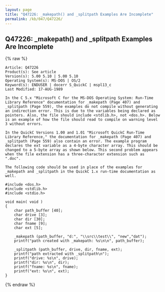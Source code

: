 ```yaml
---
layout: page
title: "Q47226: _makepath() and _splitpath Examples Are Incomplete"
permalink: /kb/047/Q47226/
---
```


## Q47226: _makepath() and _splitpath Examples Are Incomplete

{% raw %}

	Article: Q47226
	Product(s): See article
	Version(s): 5.00 5.10 | 5.00 5.10
	Operating System(s): MS-DOS | OS/2
	Keyword(s): ENDUSER | docerr S_QuickC | mspl13_c
	Last Modified: 17-AUG-1989
	
	In the C 5.x "Microsoft C for the MS-DOS Operating System: Run-Time
	Library Reference" documentation for _makepath (Page 407) and
	_splitpath (Page 559), the examples do not compile without generating
	an indirection error. This is due to the variables being declared as
	pointers. Also, the file should include <stdlib.h>, not <dos.h>. Below
	is an example of how the file should read to compile on warning level
	3 without errors.
	
	In the QuickC Versions 1.00 and 1.01 "Microsoft QuickC Run-Time
	Library Reference," the documentation for _makepath (Page 407) and
	_splitpath (Page 559) also contain an error. The example program
	declares the ext variable as a 4-byte character array. This should be
	changed to a 5-byte array as shown below. This second problem appears
	when the file extension has a three-character extension such as
	".doc".
	
	The following code should be used in place of the examples for
	_makepath and _splitpath in the QuickC 1.x run-time documentation as
	well.
	
	#include <dos.h>
	#include <stdlib.h>
	#include <stdio.h>
	
	void main( void )
	{
	    char path_buffer [40];
	    char drive [3];
	    char dir [30];
	    char fname [9];
	    char ext [5];
	
	    _makepath (path_buffer, "d:", "\\src\\test\\", "new","dat");
	    printf("path created with _makepath: %s\n\n", path_buffer);
	
	    _splitpath (path_buffer, drive, dir, fname, ext);
	    printf("path extracted with _splitpath\n");
	    printf("drive: %s\n", drive);
	    printf("dir: %s\n", dir);
	    printf("fname: %s\n", fname);
	    printf("ext: %s\n", ext);
	}

{% endraw %}
